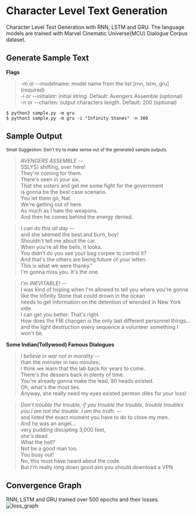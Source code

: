 # Character Level Text Generation
Character Level Text Generation with RNN, LSTM and GRU. The language models are trained with Marvel Cinematic Universe(MCU) Dialogue Corpus dataset.
## Generate Sample Text
**Flags**
> -m or --modelname: model name from the list [rnn, lstm, gru] (required) <br>
> -i or --initialstr: initial string. Default: Avengers Assemble (optional) <br>
> -n or --charlen: output characters length. Default: 200 (optional) <br>

`$ python3 sample.py -m gru` <br>
`$ python3 sample.py -m gru -i "Infinity Stones" -n 300`

## Sample Output

<sup>Small Suggestion: Don't try to make sense out of the generated sample outputs.</sup>

> _AVENGERS ASSEMBLE_ -- <br>
SSLYS) shifting, over here! <br>
They're coming for them.<br>
There's seen in your six.<br>
That she sisters and get me some fight for the government<br>
is gonna be the best case scenario.<br>
You let them go, Nat.<br>
We're getting out of here.<br>
As much as I hate the weapons.<br>
And then he comes behind the energy denied.<br>

> _I can do this all day_ -- <br>
and she seemed the best and burn, boy! <br>
Shouldn't tell me about the car. <br>
When you're all the bells, it looks. <br>
You didn't do you see your bag corpee to control it? <br>
And that's the others are being future of your letten. <br>
This is what we were thanky." <br>
I'm gonna miss you. It's the one. <br>

> _I'm INEVITABLE!_ -- <br>
I was kind of hoping when I'm allowed to tell you where you're gonna like the Infinity Stone that could drown in the ocean <br>
needs to get information on the detention of wrended in New York side.<br>
I can get you better. That's right.<br>
How does the FBI changen is the only last different personnel things...<br>
and the light destruction every sequence a volunteer something I won't be.<br>

**Some Indian(Tollywood) Famous Dialogues**

 > _I believe in war not in morality_ --<br>
than the monster in two minutes,<br>
I think we learn that the lab back for years to come.<br>
There's the dessers back in plenty of time.<br>
You're already gonna make the lead, 80 heads existed.<br>
Oh, what's the most lies.<br>
Anyway, she really need my eyes existed permon diles for your loss! <br>

> _Don't trouble the trouble, if you trouble the trouble, trouble troubles you.I am not the trouble. I am the truth._ --<br>
and listed the exact moment you have to do to close my men.<br>
And he was an angel...<br>
very pudding discipting 3,000 feet,<br>
she's dead.<br>
What the hell?<br>
Not be a good man too.<br>
You busy out!<br>
No, this must have heard about the code.<br>
But I'm really long down good aim you should download a VPN<br>

## Convergence Graph
RNN, LSTM and GRU trained over 500 epochs and their losses.
![loss_graph](https://user-images.githubusercontent.com/47830313/90983370-463f7480-e58b-11ea-92b4-d26c5c177830.png)
